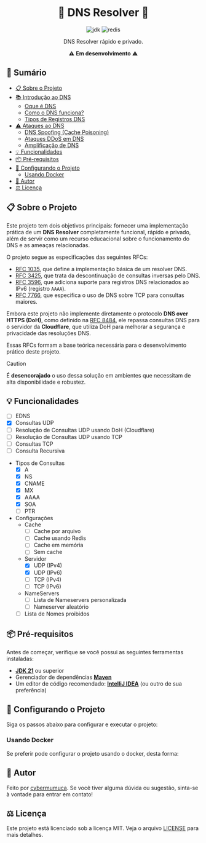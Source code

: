 <h1 align="center">🚧 DNS Resolver 🚧</h1>

<p align="center">
  <a><img alt="jdk" src="https://img.shields.io/badge/JDK%2021-007396?style=for-the-badge&logo=openjdk&logoColor=white"></a>
  <a><img alt="redis" src="https://img.shields.io/badge/redis-DC382D?style=for-the-badge&logo=redis&logoColor=white"></a>
</p>

<p align="center">DNS Resolver rápido e privado.</p>
<p align="center">⚠️ <strong>Em desenvolvimento</strong> ⚠️</p>

## 📜 Sumário

- [📋 Sobre o Projeto](#-sobre-o-projeto)
- [📚 Introdução ao DNS]()
  - [Oque é DNS]() 
  - [Como o DNS funciona?]() 
  - [Tipos de Registros DNS]()
- [⚠️ Ataques ao DNS]()
  - [DNS Spoofing (Cache Poisoning)]() 
  - [Ataques DDoS em DNS]() 
  - [Amplificação de DNS]() 
- [💡 Funcionalidades](#-funcionalidades)
- [📦 Pré-requisitos](#-pré-requisitos)
- [🔧 Configurando o Projeto](#-configurando-o-projeto)
  - [Usando Docker](#usando-docker)
- [👤 Autor](#-autor)
- [⚖️ Licença](#-licença)

## 📋 Sobre o Projeto

Este projeto tem dois objetivos principais: fornecer uma implementação prática de um **DNS Resolver** completamente funcional, rápido e privado, além de servir como um recurso educacional sobre o funcionamento do DNS e as ameaças relacionadas.

O projeto segue as especificações das seguintes RFCs:
- [RFC 1035](https://datatracker.ietf.org/doc/html/rfc1035), que define a implementação básica de um resolver DNS.
- [RFC 3425](https://datatracker.ietf.org/doc/html/rfc3425), que trata da descontinuação de consultas inversas pelo DNS.
- [RFC 3596](https://datatracker.ietf.org/doc/html/rfc3596), que adiciona suporte para registros DNS relacionados ao IPv6 (registro `AAAA`).
- [RFC 7766](https://datatracker.ietf.org/doc/html/rfc7766), que especifica o uso de DNS sobre TCP para consultas maiores.

Embora este projeto não implemente diretamente o protocolo **DNS over HTTPS (DoH)**, como definido na [RFC 8484](https://datatracker.ietf.org/doc/html/rfc8484), ele repassa consultas DNS para o servidor da **Cloudflare**, que utiliza DoH para melhorar a segurança e privacidade das resoluções DNS.

Essas RFCs formam a base teórica necessária para o desenvolvimento prático deste projeto.

> [!CAUTION]
> É **desencorajado** o uso dessa solução em ambientes que necessitam de alta disponibilidade e robustez.

## 💡 Funcionalidades

- [ ] EDNS
- [x] Consultas UDP
- [ ] Resolução de Consultas UDP usando DoH (Cloudflare)
- [ ] Resolução de Consultas UDP usando TCP
- [ ] Consultas TCP
- [ ] Consulta Recursiva

- Tipos de Consultas
  - [x] A
  - [x] NS
  - [x] CNAME
  - [x] MX
  - [x] AAAA
  - [x] SOA
  - [ ] PTR

- Configurações
    - Cache
      - [ ] Cache por arquivo
      - [ ] Cache usando Redis
      - [ ] Cache em memória
      - [ ] Sem cache
    - Servidor
      - [x] UDP (IPv4)
      - [x] UDP (IPv6)
      - [ ] TCP (IPv4)
      - [ ] TCP (IPv6)
    - NameServers
      - [ ] Lista de Nameservers personalizada
      - [ ] Nameserver aleatório
    - [ ] Lista de Nomes proibidos

## 📦 Pré-requisitos

Antes de começar, verifique se você possui as seguintes ferramentas instaladas:

- **[JDK 21](https://www.oracle.com/java/technologies/javase/jdk21-archive-downloads.html)** ou superior
- Gerenciador de dependências **[Maven](https://maven.apache.org/install.html)**
- Um editor de código recomendado: **[IntelliJ IDEA](https://www.jetbrains.com/idea/download/)** (ou outro de sua preferência)

## 🔧 Configurando o Projeto

Siga os passos abaixo para configurar e executar o projeto:

### Usando Docker

Se preferir pode configurar o projeto usando o docker, desta forma:

## 👤 Autor

Feito por [cybermumuca](https://github.com/cybermumuca). Se você tiver alguma dúvida ou sugestão, sinta-se à vontade para entrar em contato!

## ⚖️ Licença

Este projeto está licenciado sob a licença MIT. Veja o arquivo [LICENSE](./LICENSE) para mais detalhes.